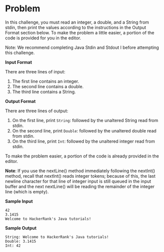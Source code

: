 # Problem

In this challenge, you must read an integer, a double, and a String from stdin, then print the values according to the instructions in the Output Format section below. To make the problem a little easier, a portion of the code is provided for you in the editor.

Note: We recommend completing Java Stdin and Stdout I before attempting this challenge.

**Input Format**

There are three lines of input:

1. The first line contains an integer. 
2. The second line contains a double. 
3. The third line contains a String.

**Output Format**

There are three lines of output:

1. On the first line, print `String`: followed by the unaltered String read from stdin.
2. On the second line, print `Double`: followed by the unaltered double read from stdin.
3. On the third line, print `Int`: followed by the unaltered integer read from stdin.

To make the problem easier, a portion of the code is already provided in the editor.

**Note**: If you use the nextLine() method immediately following the nextInt() method, recall that nextInt() reads integer tokens; because of this, the last newline character for that line of integer input is still queued in the input buffer and the next nextLine() will be reading the remainder of the integer line (which is empty).

**Sample Input**

```
42
3.1415
Welcome to HackerRank's Java tutorials!
```

**Sample Output**

```
String: Welcome to HackerRank's Java tutorials!
Double: 3.1415
Int: 42
```